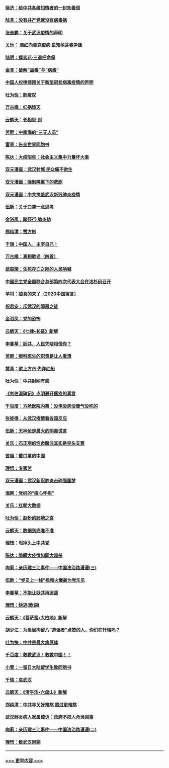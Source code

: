#### [徐济：给中共各级知情者的一封劝善信](../pages/nsc993/n11868561.md?t=02151422) 
#### [陆言：没有共产党就没有病毒祸](../pages/nsc993/n11868232.md?t=02151422) 
#### [张志鹏：关于武汉疫情的声明](../pages/nsc993/n11867182.md?t=02151422) 
#### [关乐： 漂红向善克疫病 良知萌芽春笋蓬](../pages/nsc993/n11865710.md?t=02151422) 
#### [陆明：蝶恋花‧三退把命保](../pages/nsc993/n11865673.md?t=02151422) 
#### [金言：破解“蛊毒”与“病毒”](../pages/nsc993/n11864103.md?t=02151422) 
#### [中国人权律师团关于新型冠状病毒疫情的声明](../pages/nsc993/n11864249.md?t=02151422) 
#### [吐为快：肺疫叹](../pages/nsc993/n11864027.md?t=02151422) 
#### [万古缘：红祸惊天](../pages/nsc993/n11864079.md?t=02151422) 
#### [云鹤天：长相思‧封](../pages/nsc993/n11864006.md?t=02151422) 
#### [苦胆：中南海的“三无人员”](../pages/nsc993/n11862997.md?t=02151422) 
#### [雷亭：告全世界同胞书](../pages/nsc993/n11862572.md?t=02151422) 
#### [陈达：大疫昭告：社会主义集中力量坏大事](../pages/nsc993/n11859419.md?t=02151422) 
#### [双元漫画：武汉封城 民众痛不欲生](../pages/nsc993/n11859287.md?t=02151422) 
#### [双元漫画：强制隔离下的悲剧](../pages/nsc993/n11859244.md?t=02151422) 
#### [双元漫画：中共掩盖武汉新冠肺炎疫情](../pages/nsc993/n11858249.md?t=02151422) 
#### [伍新：关于口罩一点思考](../pages/nsc993/n11859195.md?t=02151422) 
#### [金浴凤：踏莎行‧肺炎劫](../pages/nsc993/n11858227.md?t=02151422) 
#### [郑纯清：赞方彬](../pages/nsc993/n11856803.md?t=02151422) 
#### [千瑞；中国人，主宰自己！](../pages/nsc993/n11856793.md?t=02151422) 
#### [万古缘：真相歌谣（四首）](../pages/nsc993/n11856263.md?t=02151422) 
#### [武振荣：生死存亡之际的人民呐喊](../pages/nsc993/n11856256.md?t=02151422) 
#### [中国民主党全国联合总部第四次代表大会在洛杉矶召开](../pages/nsc993/n11856344.md?t=02151422) 
#### [羊村：狼真的来了（2020中国寓言）](../pages/nsc993/n11856229.md?t=02151422) 
#### [祝君安：斥武汉的邪恶之徒](../pages/nsc993/n11855861.md?t=02151422) 
#### [金浴凤：党的恐怖](../pages/nsc993/n11855849.md?t=02151422) 
#### [云鹤天：《七律▪长征》新解](../pages/nsc993/n11855479.md?t=02151422) 
#### [李春草：妖共，人民凭啥相信你？](../pages/nsc993/n11855196.md?t=02151422) 
#### [苦胆：眼科医生的职责是让人看清](../pages/nsc993/n11853840.md?t=02151422) 
#### [慧真：欲上方舟 先弃红船](../pages/nsc993/n11853483.md?t=02151422) 
#### [吐为快：中共封网有感](../pages/nsc993/n11852575.md?t=02151422) 
#### [《刘伯温碑记》点明避开瘟疫的真言](../pages/nsc993/n11852128.md?t=02151422) 
#### [千百度：方舱医院内幕：没电没药没暖气没吃的](../pages/nsc993/n11850211.md?t=02151422) 
#### [张彼得：从武汉疫情看各国反应](../pages/nsc993/n11850102.md?t=02151422) 
#### [伍新：无神论是最大的阴毒谎言](../pages/nsc993/n11846129.md?t=02151422) 
#### [关乐：石正丽的性命赌注其实是空头支票](../pages/nsc993/n11846109.md?t=02151422) 
#### [苦胆：戴口罩的中国](../pages/nsc993/n11845576.md?t=02151422) 
#### [理悟：专家苦](../pages/nsc993/n11845564.md?t=02151422) 
#### [双元漫画：武汉新冠肺炎击碎强国梦](../pages/nsc993/n11843320.md?t=02151422) 
#### [海网：党妈的“瘟心怀抱”](../pages/nsc993/n11840740.md?t=02151422) 
#### [关乐：红朝大数据](../pages/nsc993/n11840675.md?t=02151422) 
#### [吐为快：赵粉的肺腑之哀](../pages/nsc993/n11840618.md?t=02151422) 
#### [云鹤天：数据到底准不准](../pages/nsc993/n11840325.md?t=02151422) 
#### [理悟：甩掉头上中共党](../pages/nsc993/n11838826.md?t=02151422) 
#### [陈达：隐瞒大疫情如同大暗杀](../pages/nsc993/n11838771.md?t=02151422) 
#### [向莉：亲历建三江事件——中国法治路漫漫(三)](../pages/nsc993/n11831825.md?t=02151422) 
#### [伍新：“党员上一线”视频火爆最为党乐见](../pages/nsc993/n11838200.md?t=02151422) 
#### [李春草：不能让妖共再逍遥](../pages/nsc993/n11838102.md?t=02151422) 
#### [理悟：快逃(歌词)](../pages/nsc993/n11838083.md?t=02151422) 
#### [云鹤天：《菩萨蛮▪大柏地》新解](../pages/nsc993/n11838059.md?t=02151422) 
#### [胡少江：为当局拘留八“造谣者”点赞的人，你们在忏悔吗？](../pages/nsc993/n11836801.md?t=02151422) 
#### [吐为快：中共是最大病原体](../pages/nsc993/n11836748.md?t=02151422) 
#### [千百度：救救武汉！救救中国！！](../pages/nsc993/n11836145.md?t=02151422) 
#### [小雪：一留日大陆留学生致同胞书](../pages/nsc993/n11834624.md?t=02151422) 
#### [千瑞：哀武汉](../pages/nsc993/n11833647.md?t=02151422) 
#### [云鹤天：《清平乐▪六盘山》新解](../pages/nsc993/n11833611.md?t=02151422) 
#### [郑纯清：中共年关好难熬 熬过更难熬](../pages/nsc993/n11833489.md?t=02151422) 
#### [武汉肺炎病人家属控诉：政府不把人命当回事](../pages/nsc993/n11833205.md?t=02151422) 
#### [向莉：亲历建三江事件——中国法治路漫漫(二)](../pages/nsc993/n11829102.md?t=02151422) 
#### [理悟：致武汉同胞](../pages/nsc993/n11831522.md?t=02151422) 

----
#### [ >>> 更早内容 <<< ](../indexes/nsc993-earlier.md)

